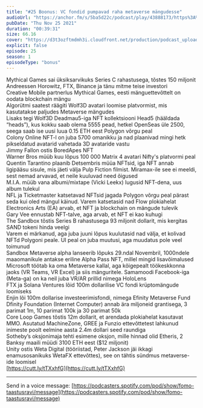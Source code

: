 ```yaml
---
title: "#25 Boonus: VC fondid pumpavad raha metaverse mängudesse"
audioUrl: "https://anchor.fm/s/5ba5d22c/podcast/play/43888173/https%3A%2F%2Fd3ctxlq1ktw2nl.cloudfront.net%2Fstaging%2F2021-10-25%2F441b993c-4a39-857e-05f9-ebdebb0dca77.m4a"
pubDate: "Thu Nov 25 2021"
duration: "00:39:31"
size: 66.16 
cover: "https://d3t3ozftmdmh3i.cloudfront.net/production/podcast_uploaded_episode400/15275939/15275939-1637827851321-11babdcca73ac.jpg"
explicit: false
episode: 25
season: 1
episodeType: "bonus"
---
```


Mythical Games sai üksiksarvikuks Series C rahastusega, tõstes 150 miljonit Andreessen Horowitz, FTX, Binance ja tänu mitme teise investori  
Creative Mobile partnerlus Mythical Games, eesti mänguettevõttelt on oodata blockchain mängu  
Algorütmi saatest räägiti Wolf3D avatari loomise platvormist, mis kasutatakse paljudes Metaverse mängudes  
Lisaks tegi Wolf3D Deadmau5-iga NFT kollektsiooni Head5 (hääldada “heads”), kus kokku saab olema 5555 pead, hetkel OpenSeas üle 2500, seega saab ise uusi luua 0.15 ETH eest Polygon võrgu peal  
Colony Online NFT-l on juba 5700 omanikku ja nad plaanivad mingi hetk pikseldatud avatarid vahetada 3D avataride vastu  
Jimmy Fallon ostis BoredApes NFT  
Warner Bros müüb kuu lõpus 100 000 Matrix 4 avatari Nifty's platvormi peal  
Quentin Tarantino plaanib Detsembris müüa NFTsid, iga NFT annab ligipääsu sisule, mis jäeti välja Pulp Fiction filmist. Miramax-ile see ei meeldi, sest nemad arvavad, et neile kuuluvad need õigused  
M.I.A. müüb vana albumi/mixtape (Vicki Leekx) lugusid NFT-dena, uus album tulekul  
NFL ja Ticketmaster katsetavad NFTsid jagada Polygon võrgu peal pärast seda kui oled mängul käinud. Varem katsetasid nad Flow plokiahelat  
Electronics Arts (EA) arvab, et NFT ja blockchain on mängude tulevik  
Gary Vee ennustab NFT-talve, aga arvab, et NFT ei kao kuhugi  
The Sandbox tõstis Series B rahastusega 93 miljonit dollarit, mis kergitas SAND tokeni hinda veelgi  
Varem ei märkanud, aga juba juuni lõpus kuulutasid nad välja, et kolivad NFTd Polygoni peale. UI peal on juba muutusi, aga muudatus pole veel toimunud  
Sandbox Metaverse alpha lanseerib lõpuks 29.ndal Novembril, 1000ndele maaomanikule antakse eriline Alpha Pass NFT, millel mingid lisavõimalused  
Microsoft töötab ka oma Metaverse kallal, aga kõigepealt töökeskkonna jaoks (VR Teams, VR Excel) ja siis mänguritele. Samamoodi Facebook-iga (Meta-ga) on ka neil juba VR/AR prillid nimega HoloLens  
FTX ja Solana Ventures lõid 100m dollarilise VC fondi krüptomängude loomiseks  
Enjin lõi 100m dollarise investeerimisfondi, nimega Efinity Metaverse Fund  
Dfinity Foundation (Internet Computer) annab ära miljoneid grantisega, 3 parimat 1m, 10 parimat 100k ja 30 parimat 50k  
Core Loop Games tõstis 12m dollarit, et arendada plokiahelat kasutavat MMO. Asutatud MachineZone, GREE ja Funzio ettevõttetest lahkunud inimeste poolt eelmine aasta 2.4m dollari seed raundiga  
Sotheby’s oksjonimaja tehti esimene oksjon, mille hinnad olid Etheris, 2 Banksy maaili müüdi 3100 ETH eest ($12 miljonit)  
Unity ostis Weta Digital (tööriistad, Peter Jackson jäi ikkagi enamusosanikuks WetaFX ettevõttes), see on tähtis sündmus metaverse-ide loomisel  
[https://cutt.ly/tTXxhfG](https://cutt.ly/tTXxhfG)  
  
---   
  
Send in a voice message: [https://podcasters.spotify.com/pod/show/fomo-taastusravi/message](https://podcasters.spotify.com/pod/show/fomo-taastusravi/message)
